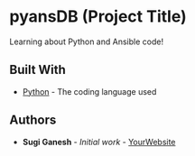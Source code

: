 # pyansDB (Project Title)

Learning about Python and Ansible code!
        
## Built With

* [Python](https://www.python.org/) - The coding language used
        
## Authors

* **Sugi Ganesh** - *Initial work* - [YourWebsite](https://example.com/)
